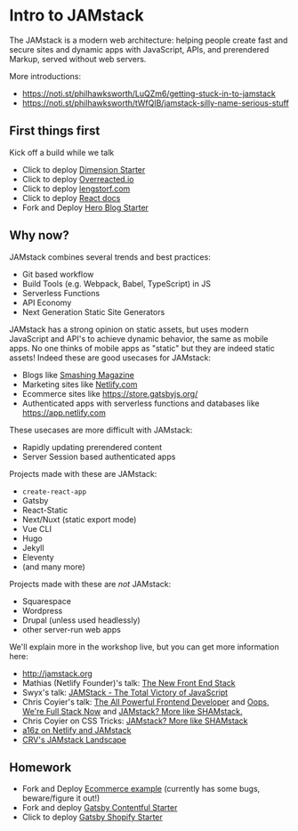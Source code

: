 # Intro to JAMstack

The JAMstack is a modern web architecture: helping people create fast and secure sites and dynamic apps with JavaScript, APIs, and prerendered Markup, served without web servers.

More introductions:

- https://noti.st/philhawksworth/LuQZm6/getting-stuck-in-to-jamstack
- https://noti.st/philhawksworth/tWfQIB/jamstack-silly-name-serious-stuff

## First things first

Kick off a build while we talk

- Click to deploy [Dimension Starter](https://app.netlify.com/start/deploy?repository=https://github.com/codebushi/gatsby-starter-dimension)
- Click to deploy [Overreacted.io](https://app.netlify.com/start/deploy?repository=https://github.com/gaearon/overreacted.io)
- Click to deploy [lengstorf.com](https://app.netlify.com/start/deploy?repository=https://github.com/jlengstorf/lengstorf.com)
- Click to deploy [React docs](https://app.netlify.com/start/deploy?repository=https://github.com/reactjs/reactjs.org)
- Fork and Deploy [Hero Blog Starter](https://github.com/greglobinski/gatsby-starter-hero-blog)

## Why now?

JAMstack combines several trends and best practices:

- Git based workflow
- Build Tools (e.g. Webpack, Babel, TypeScript) in JS
- Serverless Functions
- API Economy
- Next Generation Static Site Generators

JAMstack has a strong opinion on static assets, but uses modern JavaScript and API's to achieve dynamic behavior, the same as mobile apps. No one thinks of mobile apps as "static" but they are indeed static assets! Indeed these are good usecases for JAMstack:

- Blogs like [Smashing Magazine](https://www.netlify.com/blog/2017/03/16/smashing-magazine-just-got-10x-faster/)
- Marketing sites like [Netlify.com](http://netlify.com)
- Ecommerce sites like https://store.gatsbyjs.org/
- Authenticated apps with serverless functions and databases like https://app.netlify.com

These usecases are more difficult with JAMstack:

- Rapidly updating prerendered content
- Server Session based authenticated apps

Projects made with these are JAMstack:

- `create-react-app`
- Gatsby
- React-Static
- Next/Nuxt (static export mode)
- Vue CLI
- Hugo
- Jekyll
- Eleventy
- (and many more)

Projects made with these are _not_ JAMstack:

- Squarespace
- Wordpress
- Drupal (unless used headlessly)
- other server-run web apps

We'll explain more in the workshop live, but you can get more information here:

- http://jamstack.org
- Mathias (Netlify Founder)'s talk: [The New Front End Stack](https://vimeo.com/163522126)
- Swyx's talk: [JAMStack - The Total Victory of JavaScript](https://www.youtube.com/watch?v=vOUcPI2mljU)
- Chris Coyier's talk: [The All Powerful Frontend Developer](https://www.youtube.com/watch?v=grSxHfGoaeg) and [Oops, We're Full Stack Now](https://full-stack.netlify.com/) and [JAMstack? More like SHAMstack.](https://css-tricks.com/jamstack-more-like-shamstack/)
- Chris Coyier on CSS Tricks: [JAMstack? More like SHAMstack](https://css-tricks.com/jamstack-more-like-shamstack/)
- [a16z on Netlify and JAMstack](https://www.netlify.com/blog/2017/08/09/netlify-raises-12m-from-a16z/)
- [CRV's JAMstack Landscape](https://medium.com/crv-insights/the-jamstack-startup-landscape-c06cc3cdb917)

## Homework

- Fork and Deploy [Ecommerce example](https://app.netlify.com/start/deploy?repository=https://github.com/parmsang/gatsby-starter-ecommerce) (currently has some bugs, beware/figure it out!)
- Fork and deploy [Gatsby Contentful Starter](https://github.com/contentful-userland/gatsby-contentful-starter)
- Click to deploy [Gatsby Shopify Starter](https://app.netlify.com/start/deploy?repository=https://github.com/AlexanderProd/gatsby-shopify-starter)
